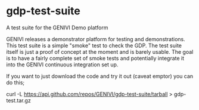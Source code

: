 # gdp-test-suite
A test suite for the GENIVI Demo platform

GENIVI releases a demonstrator platform for testing and demonstrations. This test suite is a simple "smoke" test to check the GDP. The test suite itself is just a proof of concept at the moment and is barely usable. The goal is to have a fairly complete set of smoke tests and potentially integrate it into the GENIVI continuous integration set up.

If you want to just download the code and try it out (caveat emptor) you can do this;

   curl -L https://api.github.com/repos/GENIVI/gdp-test-suite/tarball > gdp-test.tar.gz 
